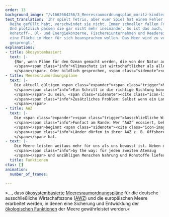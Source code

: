 ```yaml
---
order: 13
background_image: "/v1662664256/3_Meeresraumordnungsplan_moritz-kindler-unsplash_dblkkt_duzsem.jpg"
text_translation: 'Ihr spielt Tetris, aber euer Spiel hat einen Fehler: Wenn ihr eine
  Reihe gefüllt habt, verschwindet sie nicht. Immer schneller fallen Formen nach unten.
  Und plötzlich passen sie gar nicht mehr ineinander. So ist das auch, wenn Militär,
  Rohstoff-, Öl- und Energiekonzerne, Fischereiunternehmen und Reedereien gleichzeitig
  eine Fläche im Meer für sich beanspruchen wollen. Das Meer wird zu voll. Seine Kapazitäten
  gesprengt.'
explanations:
- title: ökosystembasiert
  text: |-
    {Nur, wenn Pläne für den Ozean gemacht werden, die von der Natur aus gedacht sind, kann das Spiel zwischen Mensch und Meer langfristig funktionieren.} Dafür sollte die Natur kein weiterer Verhandlungspartner am Tisch mit Ölkonzernen und Containerschiffern sein, sondern <span class="expander"><span class="trigger">Grundlage aller Entscheidungen.
    </span><span class="info">Klimaschutz ist wirtschaftlicher als alles andere. Statt sich teurer technischer Lösungen bedienen zu wollen, die es noch gar nicht gibt, ist es sinnvoller und kosteneffizienter, die Natur ihre Arbeit selbst machen zu lassen.
    </span></span>. Oder bildlich gesprochen, <span class="sidenote"><cite class="icon-link_external"><a href="[https://www.helcom.fi/wp-content/uploads/2019/08/Guideline-for-the-implementation-of-ecosystem-based-approach-in-MSP-in-the-Baltic-Sea-area_June-2016.pdf](https://www.helcom.fi/wp-content/uploads/2019/08/Guideline-for-the-implementation-of-ecosystem-based-approach-in-MSP-in-the-Baltic-Sea-area_June-2016.pdf "https://www.helcom.fi/wp-content/uploads/2019/08/Guideline-for-the-implementation-of-ecosystem-based-approach-in-MSP-in-the-Baltic-Sea-area_June-2016.pdf")" target="_blank" rel="noopener">HELCOM und VASAB haben bereits 2016 Leitlinien entwickelt, die zeigen wie eine ökosystembasierte marine Raumplanung umgesetzt werden kann.</a></cite><span>der Tisch selbst.</span></span>
- title: Meeresraumordnungspläne
  text: |-
    Die aktuell gültigen <span class="expander"><span class="trigger">Meeresraumordnungspläne </span><span class="info">Wer sich fragt, warum es <a href="https://www.youtube.com/watch?v=sJBQduMQuyU" target="_blank">Meeresraumordnungspläne</a> braucht, wenn es doch schon Managementpläne gibt: In Managementplänen wird festgelegt, wie mit bereits ausgewiesenen Schutzgebieten umgegangen wird. Raumordnung soll Konflikte zwischen Interessengruppen, die die Meere nutzen oder schützen wollen, minimieren. </span></span> erfüllen alles andere als ihre Funktion, ein <span class="expander"><span class="trigger">„wirkungsvolles begleitendes Instrument für den Meeresnaturschutz“
    </span><span class="info">Ein Schritt in die richtige Richtung könnten sogenannte Sensitivitätsanalysen <a href="https://www.youtube.com/watch?v=E9p7ISpNGKM" target="_blank">wie die in Schweden</a> sein, bei der Belastungsgrenzen einzelner Biotope, Arten und Flächen sowie der Belastungsdruck, den Menschen ausüben, ermittelt werden. Auf Grundlage dieser Daten werden Meeresraumordnungspläne konzipiert, die den Schutz voranstellen.
    </span></span> zu sein, <span class="sidenote"><cite class="icon-link_external"><a href="[https://www.bmuv.de/themen/naturschutz-artenvielfalt/naturschutz-biologische-vielfalt/meeresnaturschutz/marine-raumordnung-und-meeresnaturschutz](https://www.bmuv.de/themen/naturschutz-artenvielfalt/naturschutz-biologische-vielfalt/meeresnaturschutz/marine-raumordnung-und-meeresnaturschutz "https://www.bmuv.de/themen/naturschutz-artenvielfalt/naturschutz-biologische-vielfalt/meeresnaturschutz/marine-raumordnung-und-meeresnaturschutz")" target="_blank" rel="noopener">Marine Raumordnung des Bundesministeriums für Umwelt, Naturschutz, nukleare Sicherheit und Verbraucherschutz</a></cite><span>wie es das BMUV nahelegt</span></span>, sondern hier stehen wieder einmal die <span class="expander"><span class="trigger">wirtschaftlichen Interessen über denen des Meeresschutzes.
    </span><span class="info">Zusätzliches Problem: Selbst wenn ein Land Gebiete von jeglicher menschlicher Nutzung freispricht, heißt das nicht, dass andere Nationen sich auch daran halten müssen. Fischt beispielsweise die Niederlande in der deutschen AWZ, hat sie ein Mitspracherecht, wenn es um die Nutzung der Gebiete geht. Deswegen fordern wir meeresschützende Maßnahmen auch auf europäischer Ebene.
    </span></span>
- title: AWZ
  text: |-
    Die <span class="expander"><span class="trigger">Ausschließliche Wirtschaftszone (AWZ)
    </span><span class="info">Funfact am Rande: Wer “AWZ” ecosiert, bekommt erstmal “Alles was zählt”-Ergebnisse vorgeschlagen. Schön, dass deutsche Soaps wichtiger sind als Meerespolitik
    </span></span>beginnt <span class="sidenote"><cite class="icon-image"><a href="IMG_URL_HIER" target="_blank" rel="noopener">TEASER_TEXT</a></cite> <span>12 Seemeilen von der Küste eines Landes entfernt</span></span> und <span class="sidenote"><cite class="icon-image"><a href="IMG_URL_HIER" target="_blank" rel="noopener">TEASER_TEXT</a></cite> <span>reicht bis zu 200 Seemeilen seewärts</span></span>. Sie gehört nicht zum Territorium des jeweiligen Landes, das aber dort bestimmte <span class="expander"><span class="trigger">Pflichten und Rechte
    </span><span class="info">Länder dürfen in ihrer AWZ z. B. Offshore Windkraftanlagen errichten oder Rohstoffe abbauen.
    </span></span> hat.
- text: |-
    Die Meere leisten weitaus mehr für uns als uns bewusst ist. Neben der Tatsache, dass sie <span class="expander"><span class="trigger">uns mit Sauerstoff versorgen
    </span><span class="info">by the way: für jeden zweiten Atemzug
    </span></span> und unzähligen Menschen Nahrung und Rohstoffe liefern, {nehmen sie Wärme und CO₂ aus der Umgebung auf und speichern sie}. Diese für uns Menschen überlebenswichtige Rolle kann der Ozean aber nur spielen, wenn wir seine Prozesse ungestört lassen, ihn von schädlichen Einflüssen verschonen und ihm dabei helfen, das wiederherzustellen, was wir bereits zerstört haben.
  title: Funktionen
ctas: []
animation:
  number_of_frames: 

---
```

»…, dass [ökosystembasierte](# "ökosystembasiert") [Meeres­raumordnungspläne](# "Meeresraumordnungspläne") für die deutsche ausschließliche Wirtschaftszone ([AWZ](# "AWZ")) und die europäischen Meere erarbeitet werden, in denen eine Sicherung und Entwicklung der [ökologischen Funktionen](# "Funktionen") der Meere gewährleistet werden.«